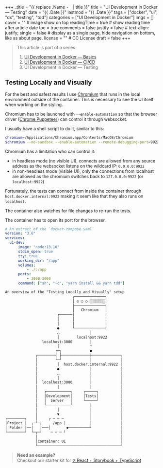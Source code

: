 +++
_title = "{{ replace .Name `-` ` ` | title }}"
title = "UI Development in Docker — Testing"
date = "{{ .Date }}"
lastmod = "{{ .Date }}"
tags = ["docker", "ui", "dx", "testing", "tdd"]
categories = ["UI Development in Docker"] 
imgs = []
cover = ""  # image show on top
readingTime = true  # show reading time after article date
toc = true
comments = false
justify = false  # text-align: justify;
single = false  # display as a single page, hide navigation on bottom, like as about page.
license = ""  # CC License
draft = false
+++

> This article is part of a series:
>
> 1. [UI Development in Docker — Basics](/posts/01_ui-development-in-docker-basics)
> 2. [UI Development in Docker — CI/CD](/posts/02_ui-development-in-docker-cicd)
> 3. UI Development in Docker — Testing

## Testing Locally and Visually

For the best and safest results I use [Chromium](https://www.chromium.org/) that runs
in the local environment outside of the container.
This is necessary to see the UI itself when working on the styling.

Chromium has to be launched with `--enable-automation` so that the browser driver ([Chrome Puppeteer](https://github.com/puppeteer/puppeteer)) can control it through websocket.

I usually have a shell script to do it, similar to this:

```sh
chromium=/Applications/Chromium.app/Contents/MacOS/Chromium
$chromium --no-sandbox --enable-automation --remote-debugging-port=9922
```

Chromium has a limitation who can control it:

* in headless mode (no visible UI), connects are allowed from any source address as the websocket listens on the wildcard IP: `0.0.0.0:9922`
* in non-headless mode (visible UI), only the connections from localhost are allowed as the chromium
  switches back to `127.0.0.0:9922` (or `localhost:9922`)

Fortunately, the tests can connect from inside the container through `host.docker.internal:9922`
making it seem like that they also runs on `localhost`.

The container also watches for file changes to re-run the tests.

The container has to open its port for the browser.

```yaml
# An extract of the `docker-compose.yaml`
version: "3.6"
services:
  ui-dev:
      image: "node:13.10"
      stdin_open: true
      tty: true
      working_dir: "/app"
      volumes:
          - ./:/app
      ports:
          - 3000:3000
      command: ["sh", "-c", "yarn install && yarn tdd"]
```

```txt
An overview of the "Testing Locally and Visually" setup
                               ╭──────────────╮
                               │ ◎ ○ ○ ░░░░░░░│
                               ├──────────────┤
                               │   Chromium   │
                        ┌──────│              │
                        │      │              │
                        │      │              │
                        ●      └──────────────┘
                        ◡              │
                        │        localhost:9922
                 localhost:3000        │
                        │              ◠
                       ┌─┐             ●
              ┌────────┤ ├─────────────┼─────────────┐
              │        └─┘             │             │
              │         │  host.docker.internal:9922 │
              │         ●              │             │
              │         ◡              │             │
              │         │              │             │
              │  localhost:3000        │             │
              │         │              │             │
              │   ┌───────────┐     ┌─────┐          │
              │   │Development│     │Tests│          │
              │   │  Server   │     └─────┘          │
              │   └───────────┘        │             │
              │         │              │             │
              │         ▼              │             │
┌────────┐    │     ┌ ─ ─ ─            │             │
│Project │  ┌─┴─┐     /app │           │             │
│ Folder │──│   │───│       ◀──────────┘             │
└────────┘  └─┬─┘    ─ ─ ─ ┘                         │
              │                                      │
              │Container: UI                         │
              └──────────────────────────────────────┘
```

> **Need an example?**  
> Checkout our starter kit for [↗ React + Storybook + TypeScript](https://github.com/sprinteins/starter-kits/tree/master/react-storybook-typescript)
